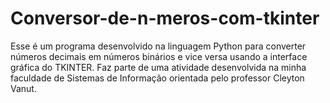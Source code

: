 # Conversor-de-n-meros-com-tkinter
Esse é um programa desenvolvido na linguagem Python para converter números decimais em números binários e vice versa usando a interface gráfica do TKINTER. Faz parte de uma atividade desenvolvida na minha faculdade de Sistemas de Informação orientada pelo professor Cleyton Vanut.
